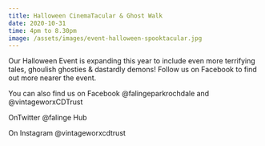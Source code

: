 ```yaml
---
title: Halloween CinemaTacular & Ghost Walk
date: 2020-10-31
time: 4pm to 8.30pm
image: /assets/images/event-halloween-spooktacular.jpg
---
```

Our Halloween Event is expanding this year to include even more terrifying tales, ghoulish ghosties & dastardly demons! Follow us on Facebook to find out more nearer the event.

You can also find us on Facebook @falingeparkrochdale and @vintageworxCDTrust

OnTwitter @falinge Hub

On Instagram @vintageworxcdtrust
